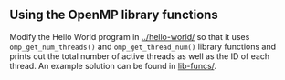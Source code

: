 ## Using the OpenMP library functions ##

Modify the Hello World program in [../hello-world/](../hello-world/)
so that it uses `omp_get_num_threads()` and `omp_get_thread_num()`
library functions and prints out the total number of active threads as
well as the ID of each thread. An example solution can be found in
[lib-funcs/](lib-funcs/).
